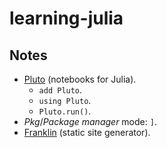 # learning-julia

## Notes

- [Pluto](https://github.com/fonsp/Pluto.jl) (notebooks for Julia).
  - `add Pluto`.
  - `using Pluto`.
  - `Pluto.run()`.
- _Pkg_/_Package manager_ mode: `]`.
- [Franklin](https://github.com/tlienart/Franklin.jl) (static site generator).
